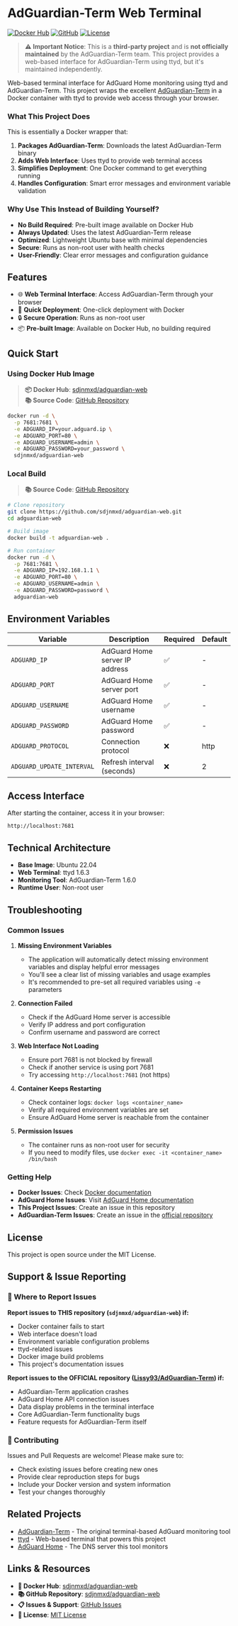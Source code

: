 # AdGuardian-Term Web Terminal

[![Docker Hub](https://img.shields.io/badge/Docker%20Hub-sdjnmxd%2Fadguardian--web-blue?logo=docker)](https://hub.docker.com/r/sdjnmxd/adguardian-web)
[![GitHub](https://img.shields.io/badge/GitHub-sdjnmxd%2Fadguardian--web-black?logo=github)](https://github.com/sdjnmxd/adguardian-web)
[![License](https://img.shields.io/badge/License-MIT-green.svg)](https://opensource.org/licenses/MIT)

> **⚠️ Important Notice**: This is a **third-party project** and is **not officially maintained** by the AdGuardian-Term team. This project provides a web-based interface for AdGuardian-Term using ttyd, but it's maintained independently.

Web-based terminal interface for AdGuard Home monitoring using ttyd and AdGuardian-Term. This project wraps the excellent [AdGuardian-Term](https://github.com/Lissy93/AdGuardian-Term) in a Docker container with ttyd to provide web access through your browser.

### What This Project Does

This is essentially a Docker wrapper that:
1. **Packages AdGuardian-Term**: Downloads the latest AdGuardian-Term binary
2. **Adds Web Interface**: Uses ttyd to provide web terminal access
3. **Simplifies Deployment**: One Docker command to get everything running
4. **Handles Configuration**: Smart error messages and environment variable validation

### Why Use This Instead of Building Yourself?

- **No Build Required**: Pre-built image available on Docker Hub
- **Always Updated**: Uses the latest AdGuardian-Term release
- **Optimized**: Lightweight Ubuntu base with minimal dependencies
- **Secure**: Runs as non-root user with health checks
- **User-Friendly**: Clear error messages and configuration guidance

## Features

- 🌐 **Web Terminal Interface**: Access AdGuardian-Term through your browser
- 🚀 **Quick Deployment**: One-click deployment with Docker
- 🔒 **Secure Operation**: Runs as non-root user
- 📦 **Pre-built Image**: Available on Docker Hub, no building required

## Quick Start

### Using Docker Hub Image

> **📦 Docker Hub**: [sdjnmxd/adguardian-web](https://hub.docker.com/r/sdjnmxd/adguardian-web)  
> **📚 Source Code**: [GitHub Repository](https://github.com/sdjnmxd/adguardian-web)

```bash
docker run -d \
  -p 7681:7681 \
  -e ADGUARD_IP=your.adguard.ip \
  -e ADGUARD_PORT=80 \
  -e ADGUARD_USERNAME=admin \
  -e ADGUARD_PASSWORD=your_password \
  sdjnmxd/adguardian-web
```

### Local Build

> **📚 Source Code**: [GitHub Repository](https://github.com/sdjnmxd/adguardian-web)

```bash
# Clone repository
git clone https://github.com/sdjnmxd/adguardian-web.git
cd adguardian-web

# Build image
docker build -t adguardian-web .

# Run container
docker run -d \
  -p 7681:7681 \
  -e ADGUARD_IP=192.168.1.1 \
  -e ADGUARD_PORT=80 \
  -e ADGUARD_USERNAME=admin \
  -e ADGUARD_PASSWORD=password \
  adguardian-web
```

## Environment Variables

| Variable | Description | Required | Default |
|----------|-------------|----------|---------|
| `ADGUARD_IP` | AdGuard Home server IP address | ✅ | - |
| `ADGUARD_PORT` | AdGuard Home server port | ✅ | - |
| `ADGUARD_USERNAME` | AdGuard Home username | ✅ | - |
| `ADGUARD_PASSWORD` | AdGuard Home password | ✅ | - |
| `ADGUARD_PROTOCOL` | Connection protocol | ❌ | http |
| `ADGUARD_UPDATE_INTERVAL` | Refresh interval (seconds) | ❌ | 2 |

## Access Interface

After starting the container, access it in your browser:

```
http://localhost:7681
```

## Technical Architecture

- **Base Image**: Ubuntu 22.04
- **Web Terminal**: ttyd 1.6.3
- **Monitoring Tool**: AdGuardian-Term 1.6.0
- **Runtime User**: Non-root user

## Troubleshooting

### Common Issues

1. **Missing Environment Variables**
   - The application will automatically detect missing environment variables and display helpful error messages
   - You'll see a clear list of missing variables and usage examples
   - It's recommended to pre-set all required variables using `-e` parameters

2. **Connection Failed**
   - Check if the AdGuard Home server is accessible
   - Verify IP address and port configuration
   - Confirm username and password are correct

3. **Web Interface Not Loading**
   - Ensure port 7681 is not blocked by firewall
   - Check if another service is using port 7681
   - Try accessing `http://localhost:7681` (not https)

4. **Container Keeps Restarting**
   - Check container logs: `docker logs <container_name>`
   - Verify all required environment variables are set
   - Ensure AdGuard Home server is reachable from the container

5. **Permission Issues**
   - The container runs as non-root user for security
   - If you need to modify files, use `docker exec -it <container_name> /bin/bash`

### Getting Help

- **Docker Issues**: Check [Docker documentation](https://docs.docker.com/)
- **AdGuard Home Issues**: Visit [AdGuard Home documentation](https://github.com/AdguardTeam/AdGuardHome)
- **This Project Issues**: Create an issue in this repository
- **AdGuardian-Term Issues**: Create an issue in the [official repository](https://github.com/Lissy93/AdGuardian-Term)

## License

This project is open source under the MIT License.

## Support & Issue Reporting

### 🐛 Where to Report Issues

**Report issues to THIS repository (`sdjnmxd/adguardian-web`) if:**
- Docker container fails to start
- Web interface doesn't load
- Environment variable configuration problems
- ttyd-related issues
- Docker image build problems
- This project's documentation issues

**Report issues to the OFFICIAL repository ([Lissy93/AdGuardian-Term](https://github.com/Lissy93/AdGuardian-Term)) if:**
- AdGuardian-Term application crashes
- AdGuard Home API connection issues
- Data display problems in the terminal interface
- Core AdGuardian-Term functionality bugs
- Feature requests for AdGuardian-Term itself

### 🤝 Contributing

Issues and Pull Requests are welcome! Please make sure to:
- Check existing issues before creating new ones
- Provide clear reproduction steps for bugs
- Include your Docker version and system information
- Test your changes thoroughly

## Related Projects

- [AdGuardian-Term](https://github.com/Lissy93/AdGuardian-Term) - The original terminal-based AdGuard monitoring tool
- [ttyd](https://github.com/tsl0922/ttyd) - Web-based terminal that powers this project
- [AdGuard Home](https://github.com/AdguardTeam/AdGuardHome) - The DNS server this tool monitors

## Links & Resources

- **🐳 Docker Hub**: [sdjnmxd/adguardian-web](https://hub.docker.com/r/sdjnmxd/adguardian-web)
- **📚 GitHub Repository**: [sdjnmxd/adguardian-web](https://github.com/sdjnmxd/adguardian-web)
- **📋 Issues & Support**: [GitHub Issues](https://github.com/sdjnmxd/adguardian-web/issues)
- **📄 License**: [MIT License](https://opensource.org/licenses/MIT)
